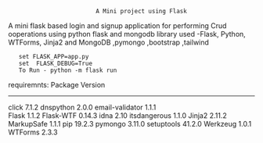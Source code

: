                              A Mini project using Flask
A mini flask based login and signup application for performing Crud ooperations using python flask and mongodb
library used -Flask, Python, WTForms, Jinja2 and MongoDB ,pymongo ,bootstrap ,tailwind
       
       set FLASK_APP=app.py
       set  FLASK_DEBUG=True
       To Run - python -m flask run



requiremnts:
Package         Version
--------------- -------
click           7.1.2
dnspython       2.0.0
email-validator 1.1.1  
Flask           1.1.2
Flask-WTF       0.14.3
idna            2.10
itsdangerous    1.1.0
Jinja2          2.11.2
MarkupSafe      1.1.1
pip             19.2.3
pymongo         3.11.0
setuptools      41.2.0
Werkzeug        1.0.1
WTForms         2.3.3
